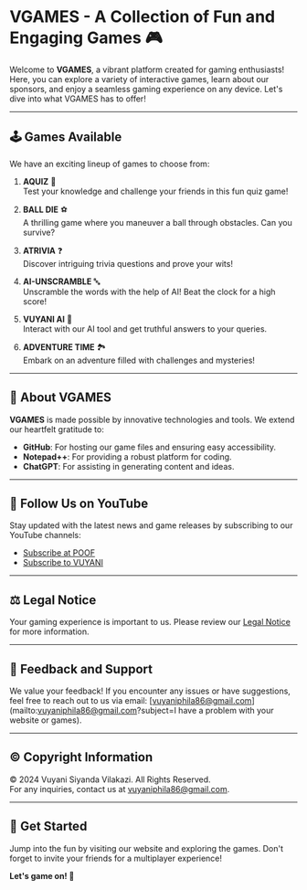 # VGAMES - A Collection of Fun and Engaging Games 🎮

Welcome to **VGAMES**, a vibrant platform created for gaming enthusiasts! Here, you can explore a variety of interactive games, learn about our sponsors, and enjoy a seamless gaming experience on any device. Let's dive into what VGAMES has to offer!

---

## 🕹️ Games Available

We have an exciting lineup of games to choose from:

1. **AQUIZ** 🧠  
   Test your knowledge and challenge your friends in this fun quiz game!

2. **BALL DIE** ⚽  
   A thrilling game where you maneuver a ball through obstacles. Can you survive?

3. **ATRIVIA** ❓  
   Discover intriguing trivia questions and prove your wits!

4. **AI-UNSCRAMBLE** 🔤  
   Unscramble the words with the help of AI! Beat the clock for a high score!

5. **VUYANI AI** 🤖  
   Interact with our AI tool and get truthful answers to your queries.

6. **ADVENTURE TIME** 🏞️  
   Embark on an adventure filled with challenges and mysteries!

---

## 🚀 About VGAMES

**VGAMES** is made possible by innovative technologies and tools. We extend our heartfelt gratitude to:

- **GitHub**: For hosting our game files and ensuring easy accessibility.
- **Notepad++**: For providing a robust platform for coding.
- **ChatGPT**: For assisting in generating content and ideas.

---

## 🎥 Follow Us on YouTube

Stay updated with the latest news and game releases by subscribing to our YouTube channels:

- [Subscribe at POOF](https://youtube.com/@POOF-f5c)
- [Subscribe to VUYANI](https://youtube.com/@VUYANI_SIYANDA_VILAKAZI)

---

## ⚖️ Legal Notice

Your gaming experience is important to us. Please review our [Legal Notice](https://vuyani1.github.io/your_random_page_here.html) for more information.

---

## 📩 Feedback and Support

We value your feedback! If you encounter any issues or have suggestions, feel free to reach out to us via email: [vuyaniphila86@gmail.com](mailto:vuyaniphila86@gmail.com?subject=I have a problem with your website or games).

---

## ©️ Copyright Information

© 2024 Vuyani Siyanda Vilakazi. All Rights Reserved.  
For any inquiries, contact us at [vuyaniphila86@gmail.com](mailto:vuyaniphila86@gmail.com).

---

## 🚀 Get Started

Jump into the fun by visiting our website and exploring the games. Don't forget to invite your friends for a multiplayer experience!

**Let's game on! 🎉**
